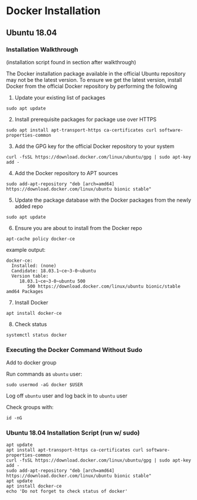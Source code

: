 # Docker Installation

## Ubuntu 18.04

### Installation Walkthrough
(installation script found in section after walkthrough)

The Docker installation package available in the official Ubuntu repository may not be the latest version. To ensure we get the latest version, install Docker from the official Docker repository by performing the following

1. Update your existing list of packages

`sudo apt update`

2. Install prerequisite packages for package use over HTTPS

`sudo apt install apt-transport-https ca-certificates curl software-properties-common`

3. Add the GPG key for the official Docker repository to your system

`curl -fsSL https://download.docker.com/linux/ubuntu/gpg | sudo apt-key add -`

4. Add the Docker repository to APT sources

`sudo add-apt-repository "deb [arch=amd64] https://download.docker.com/linux/ubuntu bionic stable"`

5. Update the package database with the Docker packages from the newly added repo

`sudo apt update`

6. Ensure you are about to install from the Docker repo

`apt-cache policy docker-ce`

example output:

```
docker-ce:
  Installed: (none)
  Candidate: 18.03.1~ce~3-0~ubuntu
  Version table:
     18.03.1~ce~3-0~ubuntu 500
        500 https://download.docker.com/linux/ubuntu bionic/stable amd64 Packages
```

7. Install Docker

`apt install docker-ce`

8. Check status

`systemctl status docker`

### Executing the Docker Command Without Sudo

Add to docker group

Run commands as `ubuntu` user:

`sudo usermod -aG docker $USER`

Log off `ubuntu` user and log back in to `ubuntu` user 

Check groups with:

`id -nG`

### Ubuntu 18.04 Installation Script (run w/ sudo)

```
apt update
apt install apt-transport-https ca-certificates curl software-properties-common
curl -fsSL https://download.docker.com/linux/ubuntu/gpg | sudo apt-key add -
sudo add-apt-repository "deb [arch=amd64] https://download.docker.com/linux/ubuntu bionic stable"
apt update
apt install docker-ce
echo 'Do not forget to check status of docker'
```